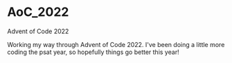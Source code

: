 # AoC_2022
Advent of Code 2022

Working my way through Advent of Code 2022.
I've been doing a little more coding the psat year, so hopefully things go better this year!
